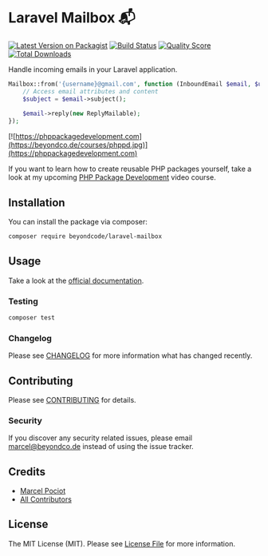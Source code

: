 # Laravel Mailbox 📬

[![Latest Version on Packagist](https://img.shields.io/packagist/v/beyondcode/laravel-mailbox.svg?style=flat-square)](https://packagist.org/packages/beyondcode/laravel-mailbox)
[![Build Status](https://img.shields.io/travis/beyondcode/laravel-mailbox/master.svg?style=flat-square)](https://travis-ci.org/beyondcode/laravel-mailbox)
[![Quality Score](https://img.shields.io/scrutinizer/g/beyondcode/laravel-mailbox.svg?style=flat-square)](https://scrutinizer-ci.com/g/beyondcode/laravel-mailbox)
[![Total Downloads](https://img.shields.io/packagist/dt/beyondcode/laravel-mailbox.svg?style=flat-square)](https://packagist.org/packages/beyondcode/laravel-mailbox)

Handle incoming emails in your Laravel application.

``` php
Mailbox::from('{username}@gmail.com', function (InboundEmail $email, $username) {
    // Access email attributes and content
    $subject = $email->subject();
    
    $email->reply(new ReplyMailable);
});
```

[![https://phppackagedevelopment.com](https://beyondco.de/courses/phppd.jpg)](https://phppackagedevelopment.com)

If you want to learn how to create reusable PHP packages yourself, take a look at my upcoming [PHP Package Development](https://phppackagedevelopment.com) video course.


## Installation

You can install the package via composer:

```bash
composer require beyondcode/laravel-mailbox
```

## Usage

Take a look at the [official documentation](https://docs.beyondco.de/laravel-mailbox).

### Testing

``` bash
composer test
```

### Changelog

Please see [CHANGELOG](CHANGELOG.md) for more information what has changed recently.

## Contributing

Please see [CONTRIBUTING](CONTRIBUTING.md) for details.

### Security

If you discover any security related issues, please email marcel@beyondco.de instead of using the issue tracker.

## Credits

- [Marcel Pociot](https://github.com/mpociot)
- [All Contributors](../../contributors)

## License

The MIT License (MIT). Please see [License File](LICENSE.md) for more information.
